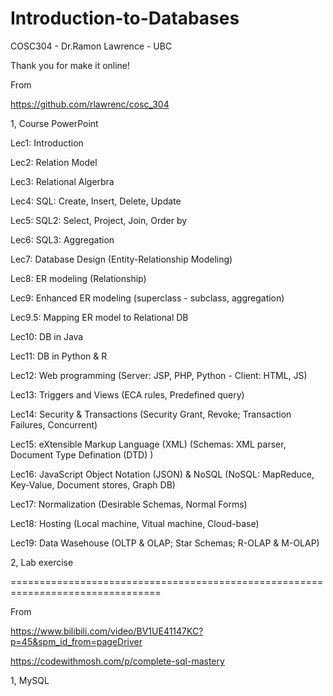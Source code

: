 # Introduction-to-Databases
COSC304 - Dr.Ramon Lawrence - UBC

Thank you for make it online!

From

https://github.com/rlawrenc/cosc_304

1, Course PowerPoint

Lec1: Introduction

Lec2: Relation Model 

Lec3: Relational Algerbra

Lec4: SQL: Create, Insert, Delete, Update

Lec5: SQL2: Select, Project, Join, Order by

Lec6: SQL3: Aggregation

Lec7: Database Design 
(Entity-Relationship Modeling) 

Lec8: ER modeling 
(Relationship)

Lec9: Enhanced ER modeling 
(superclass - subclass, aggregation)

Lec9.5: Mapping ER model to Relational DB

Lec10: DB in Java 

Lec11: DB in Python & R

Lec12: Web programming 
(Server: JSP, PHP, Python -  Client: HTML, JS)

Lec13: Triggers and Views
(ECA rules, Predefined query)

Lec14: Security & Transactions
(Security Grant, Revoke; Transaction Failures, Concurrent) 

Lec15: eXtensible Markup Language (XML) 
(Schemas: XML parser, Document Type Defination (DTD) )

Lec16: JavaScript Object Notation (JSON) & NoSQL
(NoSQL: MapReduce, Key-Value, Document stores, Graph DB)

Lec17: Normalization
(Desirable Schemas, Normal Forms)

Lec18: Hosting 
(Local machine, Vitual machine, Cloud-base)

Lec19: Data Wasehouse
(OLTP & OLAP; Star Schemas; R-OLAP & M-OLAP)

2, Lab exercise 

================================================================================

From

https://www.bilibili.com/video/BV1UE41147KC?p=45&spm_id_from=pageDriver

https://codewithmosh.com/p/complete-sql-mastery

1, MySQL 





